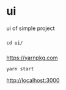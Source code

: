 # ui
ui of simple project

### 
`cd ui/`

### 
https://yarnpkg.com

`yarn start`

[http://localhost:3000](http://localhost:3000)
